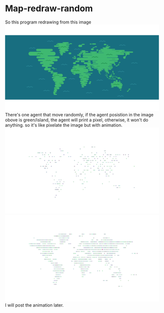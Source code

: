 # Map-redraw-random
So this program redrawing from this image 
![Image description](/bumi-01.png)
There's one agent that move randomly, if the agent posistion in the image obove is green/island, the agent will print a pixel, otherwise, it won't do anything. so it's like pixelate the image but with animation.
![Image description](/process1.png)
![Image description](/process2.png)
I will post the animation later. 

